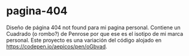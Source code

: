 # pagina-404
Diseño de página 404 not found para mi pagina personal. Contiene un Cuadrado (o rombo?) de Penrose por que ese es el isotipo de mi marca personal. Este proyecto es una variación del código alojado en https://codepen.io/aepicos/pen/oGbvad.
